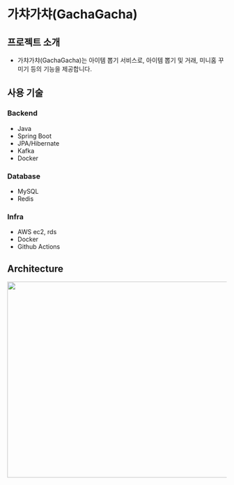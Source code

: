 # 가챠가챠(GachaGacha)

## 프로젝트 소개

- 가챠가챠(GachaGacha)는 아이템 뽑기 서비스로, 아이템 뽑기 및 거래, 미니홈 꾸미기 등의 기능을 제공합니다.

## 사용 기술

### Backend

- Java
- Spring Boot
- JPA/Hibernate
- Kafka
- Docker

### Database

- MySQL
- Redis

### Infra

- AWS ec2, rds
- Docker
- Github Actions

## Architecture
<p align="center"><img src="https://github.com/user-attachments/assets/8f805c0d-d92a-4e58-842f-0865cba534a5" width="650" height="450"></p>

